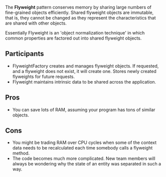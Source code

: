 The **Flyweight** pattern conserves memory by sharing large numbers of fine-grained objects efficiently. Shared flyweight objects are immutable, that is, they cannot be changed as they represent the characteristics that are shared with other objects.

Essentially Flyweight is an 'object normalization technique' in which common properties are factored out into shared flyweight objects.

## Participants

- FlyweightFactory creates and manages flyweight objects. If requested, and a flyweight does not exist, it will create one. Stores newly created flyweights for future requests.
- Flyweight maintains intrinsic data to be shared across the application.

## Pros

- You can save lots of RAM, assuming your program has tons of similar objects.

## Cons

- You might be trading RAM over CPU cycles when some of the context data needs to be recalculated each time somebody calls a flyweight method.
- The code becomes much more complicated. New team members will always be wondering why the state of an entity was separated in such a way.
